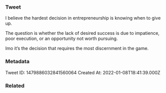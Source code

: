 ### Tweet
I believe the hardest decision in entrepreneurship is knowing when to give up.

The question is whether the lack of desired success is due to impatience, poor execution, or an opportunity not worth pursuing. 

Imo it’s the decision that requires the most discernment in the game.

### Metadata
Tweet ID: 1479886032841560064
Created At: 2022-01-08T18:41:39.000Z

### Related

